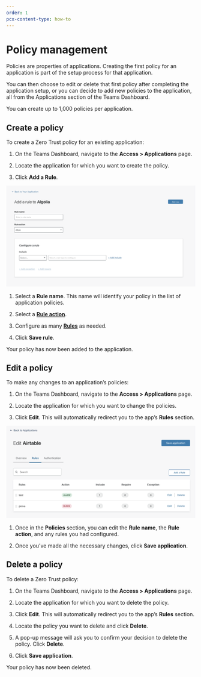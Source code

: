 ```yaml
---
order: 1
pcx-content-type: how-to
---
```


# Policy management

Policies are properties of applications. Creating the first policy for an application is part of the setup process for that application.

You can then choose to edit or delete that first policy after completing the application setup, or you can decide to add new policies to the application, all from the Applications section of the Teams Dashboard.

You can create up to 1,000 policies per application.

## Create a policy

To create a Zero Trust policy for an existing application:

1. On the Teams Dashboard, navigate to the **Access > Applications** page.

1. Locate the application for which you want to create the policy.

1. Click **Add a Rule**.

![Add rule](../../static/documentation/policies/add-rule.png)

1. Select a **Rule name**. This name will identify your policy in the list of application policies.

1. Select a **[Rule action](/policies/zero-trust#actions)**.

1. Configure as many **[Rules](/policies/zero-trust#rules)** as needed.

1. Click **Save rule**.

Your policy has now been added to the application.

## Edit a policy

To make any changes to an application’s policies:

1. On the Teams Dashboard, navigate to the **Access > Applications** page.

1. Locate the application for which you want to change the policies.

1. Click **Edit**. This will automatically redirect you to the app’s **Rules** section.

![Policies section](../../static/documentation/policies/policies-section.png)

1. Once in the **Policies** section, you can edit the **Rule name**, the **Rule action**, and any rules you had configured.

1. Once you’ve made all the necessary changes, click **Save application**.

## Delete a policy

To delete a Zero Trust policy:

1. On the Teams Dashboard, navigate to the **Access > Applications** page.

1. Locate the application for which you want to delete the policy.

1. Click **Edit**. This will automatically redirect you to the app’s **Rules** section.

1. Locate the policy you want to delete and click **Delete**.

1. A pop-up message will ask you to confirm your decision to delete the policy. Click **Delete**.

1. Click **Save application**.

Your policy has now been deleted.
